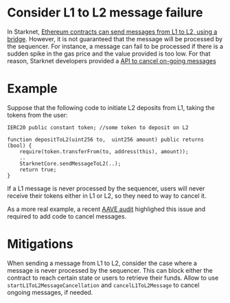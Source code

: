 # Consider L1 to L2 message failure

In Starknet, [Ethereum contracts can send messages from L1 to L2, using a bridge](https://starknet.io/docs/hello_starknet/l1l2.html#messages-from-l1-to-l2). However, it is not guaranteed that the message will be processed by the sequencer. 
For instance, a message can fail to be processed if there is a sudden spike in the gas price and the value provided is too low. For that reason, Starknet developers provided a 
[API to cancel on-going messages](https://docs.starknet.io/docs/L1-L2%20Communication/messaging-mechanism/#l1--l2-messages)

# Example

Suppose that the following code to initiate L2 deposits from L1, taking the tokens from the user:

```solidity 
IERC20 public constant token; //some token to deposit on L2

function depositToL2(uint256 to,  uint256 amount) public returns (bool) {
    require(token.transferFrom(to, address(this), amount));
    ..
    StarknetCore.sendMessageToL2(..);
    return true;
}
```

If a L1 message is never processed by the sequencer, users will never receive their tokens either in L1 or L2, so they need to way to cancel it.

As a more real example, a recent [AAVE audit](https://github.com/aave-starknet-project/aave-starknet-bridge/pull/106#issue-1336925381) highlighed this issue and required to add code to cancel messages. 

# Mitigations

When sending a message from L1 to L2, consider the case where a message is never processed by the sequencer. This can block either the contract to reach certain state or users to retrieve their funds. Allow to use `startL1ToL2MessageCancellation` and `cancelL1ToL2Message` to cancel ongoing messages, if needed. 
